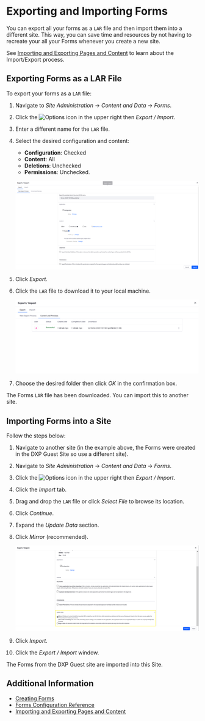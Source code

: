 # Exporting and Importing Forms

You can export all your forms as a `LAR` file and then import them into a different site. This way, you can save time and resources by not having to recreate your all your Forms whenever you create a new site.

See [Importing and Exporting Pages and Content](../../../site-building/building-sites/importing-exporting-pages-and-content.md) to learn about the Import/Export process.

## Exporting Forms as a LAR File

To export your forms as a `LAR` file:

1. Navigate to _Site Administration_ &rarr; _Content and Data_  &rarr; _Forms_.
1. Click the ![Options](../../../images/icon-options.png) icon in the upper right then _Export / Import_.
1. Enter a different name for the `LAR` file.
1. Select the desired configuration and content:

    * **Configuration**: Checked
    * **Content**: All
    * **Deletions**: Unchecked
    * **Permissions**: Unchecked.

    ![Export your forms as a LAR file.](./exporting-and-importing-forms/images/01.png)

1. Click _Export_.
1. Click the `LAR` file to download it to your local machine.

    ![Download the LAR.](./exporting-and-importing-forms/images/02.png)

1. Choose the desired folder then click _OK_ in the confirmation box.

The Forms `LAR` file has been downloaded. You can import this to another site.

## Importing Forms into a Site

Follow the steps below:

1. Navigate to another site (in the example above, the Forms were created in the DXP Guest Site so use a different site).
1. Navigate to _Site Administration_ &rarr; _Content and Data_  &rarr; _Forms_.
1. Click the ![Options](../../../images/icon-options.png) icon in the upper right then _Export / Import_.
1. Click the _Import_ tab.
1. Drag and drop the `LAR` file or click _Select File_ to browse its location.
1. Click _Continue_.
1. Expand the _Update Data_ section.
1. Click _Mirror_ (recommended).

    ![Import the LAR using the recommended setting.](./exporting-and-importing-forms/images/03.png)

1. Click _Import_.
1. Click the _Export / Import_ window.

The Forms from the DXP Guest site are imported into this Site.

## Additional Information

* [Creating Forms](./creating-forms.md)
* [Forms Configuration Reference](./forms-configuration-reference.md)
* [Importing and Exporting Pages and Content](../../../site-building/building-sites/importing-exporting-pages-and-content.md)
